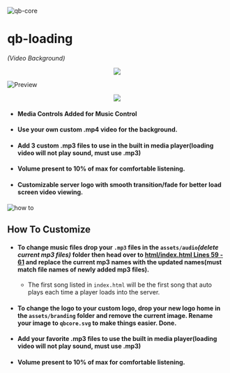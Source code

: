 ![qb-core](https://camo.githubusercontent.com/84e08e864cc999435cd88983acf4b6a47fede9bf263fd716772ad42e85d13753/68747470733a2f2f692e696d6775722e636f6d2f474846536843762e706e67)
# qb-loading 
*(Video Background)*


<div align="middle">
    <img width="auto" src="https://user-images.githubusercontent.com/91661118/154784761-d9e1a3de-3f34-47dc-afc2-0aecb6d17042.png"/>
</div>

![Preview](https://media.giphy.com/media/9uXOxGSDdZebChu28r/giphy.gif)


<div align="middle">
    <img width="auto" src="https://user-images.githubusercontent.com/91661118/154636617-a2ad4c09-4b60-4438-832a-ed1c505b52ea.png"/>
</div>

* #### Media Controls Added for Music Control
* #### Use your own custom .mp4 video for the background.
* #### Add 3 custom .mp3 files to use in the built in media player(loading video will not play sound, must use .mp3)
* #### Volume present to 10% of max for comfortable listening.
* #### Customizable server logo with smooth transition/fade for better load screen video viewing. 


![how to](https://cdn-icons-png.flaticon.com/512/5360/5360954.png)

## How To Customize

* #### To change music files drop your `.mp3` files in the `assets/audio`*(delete current mp3 files)* folder then head over to [html/index.html Lines 59 - 61](https://github.com/OfficerMills/qb-loading/blob/main/qb-loading-main%2Fhtml%2Findex.html#L59-L61) and replace the current mp3 names with the updated names(must match file names of newly added mp3 files).
  * The first song listed in `index.html` will be the first song that auto plays each time a player loads into the server.
* #### To change the logo to your custom logo, drop your new logo home in the `assets/branding` folder and remove the current image. Rename your image to `qbcore.svg` to make things easier. Done.
* #### Add your favorite .mp3 files to use the built in media player(loading video will not play sound, must use .mp3)
* #### Volume present to 10% of max for comfortable listening.
